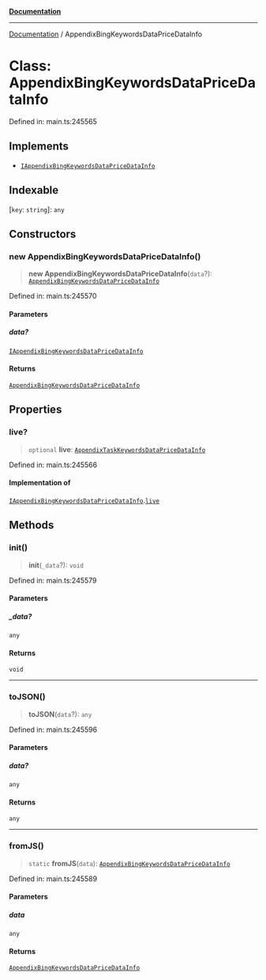 [**Documentation**](../README.md)

***

[Documentation](../README.md) / AppendixBingKeywordsDataPriceDataInfo

# Class: AppendixBingKeywordsDataPriceDataInfo

Defined in: main.ts:245565

## Implements

- [`IAppendixBingKeywordsDataPriceDataInfo`](../interfaces/IAppendixBingKeywordsDataPriceDataInfo.md)

## Indexable

\[`key`: `string`\]: `any`

## Constructors

### new AppendixBingKeywordsDataPriceDataInfo()

> **new AppendixBingKeywordsDataPriceDataInfo**(`data`?): [`AppendixBingKeywordsDataPriceDataInfo`](AppendixBingKeywordsDataPriceDataInfo.md)

Defined in: main.ts:245570

#### Parameters

##### data?

[`IAppendixBingKeywordsDataPriceDataInfo`](../interfaces/IAppendixBingKeywordsDataPriceDataInfo.md)

#### Returns

[`AppendixBingKeywordsDataPriceDataInfo`](AppendixBingKeywordsDataPriceDataInfo.md)

## Properties

### live?

> `optional` **live**: [`AppendixTaskKeywordsDataPriceDataInfo`](AppendixTaskKeywordsDataPriceDataInfo.md)

Defined in: main.ts:245566

#### Implementation of

[`IAppendixBingKeywordsDataPriceDataInfo`](../interfaces/IAppendixBingKeywordsDataPriceDataInfo.md).[`live`](../interfaces/IAppendixBingKeywordsDataPriceDataInfo.md#live)

## Methods

### init()

> **init**(`_data`?): `void`

Defined in: main.ts:245579

#### Parameters

##### \_data?

`any`

#### Returns

`void`

***

### toJSON()

> **toJSON**(`data`?): `any`

Defined in: main.ts:245596

#### Parameters

##### data?

`any`

#### Returns

`any`

***

### fromJS()

> `static` **fromJS**(`data`): [`AppendixBingKeywordsDataPriceDataInfo`](AppendixBingKeywordsDataPriceDataInfo.md)

Defined in: main.ts:245589

#### Parameters

##### data

`any`

#### Returns

[`AppendixBingKeywordsDataPriceDataInfo`](AppendixBingKeywordsDataPriceDataInfo.md)
